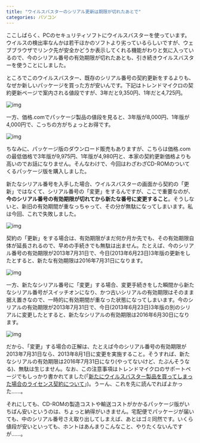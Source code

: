 ```yaml
---
title: "ウイルスバスターのシリアル更新は期限が切れたあとで"
categories: パソコン
---
```


ここしばらく、PCのセキュリティソフトにウイルスバスターを使っています。ウイルスの検出率なんかは若干ほかのソフトより劣っているらしいですが、ウェブブラウザでリンク先が安全かどうか表示してくれる機能がわりと気に入っているので、今のシリアル番号の有効期限が切れたあとも、引き続きウイルスバスターを使うことにしました。

ところでこのウイルスバスター、既存のシリアル番号の契約更新をするよりも、なぜか新しいパッケージを買った方が安いんです。下記はトレンドマイクロの契約更新ページで案内される値段ですが、3年だと9,350円、1年だと4,725円。

![img](img/20130623-001.png)

一方、価格.comでパッケージ製品の値段を見ると、3年版が8,000円、1年版が4,000円で、こっちの方がちょっとお得です。

![img](img/20130623-002.png)

ちなみに、パッケージ版のダウンロード販売もありますが、こちらは価格.comの最低価格で3年版が9,975円、1年版が4,980円と、本家の契約更新価格よりも高いのでお話になりません。そんなわけで、今回はわざわざCD-ROMのついてくるパッケージ版を購入しました。

新たなシリアル番号を入手した場合、ウイルスバスターの画面から契約の「更新」ではなくて、シリアル番号の「変更」をするんですが、ここで重要なのが、**今のシリアル番号の有効期限が切れてから新たな番号に変更すること**。そうしないと、新旧の有効期間が重なっちゃって、その分が無駄になってしまいます。私は今回、これで失敗しました。

![img](img/20130623-003.png)

契約の「更新」をする場合は、有効期限がまだ何か月か先でも、その有効期限自体が延長されるので、早めの手続きでも無駄は出ません。たとえば、今のシリアル番号の有効期限が2013年7月31日で、今日(2013年6月23日)3年版の更新をしたとすると、新たな有効期限は2016年7月31日になります。

![img](img/20130623-004.png)

一方、新たなシリアル番号に「変更」する場合、変更手続きをした瞬間から新たなシリアル番号がスイッチオンになり、かつ古いシリアルの有効期限はそのまま据え置きなので、一時的に有効期間が重なった状態になってしまいます。今のシリアルの有効期限が2013年7月31日で、今日(2013年6月23日)3年版の別のシリアルに変更したとすると、新たなシリアルの有効期限は2016年6月30日になります。

![img](img/20130623-005.png)

だから、「変更」する場合の正解は、たとえば今のシリアル番号の有効期限が2013年7月31日なら、2013年8月1日に変更を実施すること。そうすれば、新たなシリアルの有効期限は2016年7月31日になり(やってないけど、たぶんそうなる)、無駄は生じません。なお、この注意事項はトレンドマイクロのサポートページでもしっかり書かれてました(「[新たにウイルスバスター製品を買ってしまった場合のライセンス契約について](https://web.archive.org/web/20130603135214/http://safe.trendmicro.jp/support/vb/faq/renew/new-product.aspx)」)。うーん、これを先に読んでればよかった……。

それにしても、CD-ROMの製造コストや輸送コストがかかるパッケージ版がいちばん安いというのは、ちょっと納得がいきません。宅配便でパッケージが届いても、中のシリアル番号さえ取り出してしまえば、あとはゴミ同然です。いくら値段が安いといっても、ホントはあんまりこんなこと、やりたくないんですが……。
